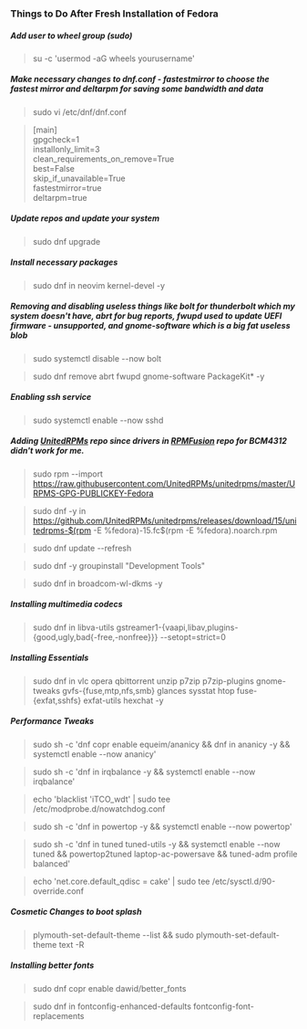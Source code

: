 ### Things to Do After Fresh Installation of Fedora


##### Add user to wheel group (sudo)

>su -c 'usermod -aG wheels yourusername'

##### Make necessary changes to dnf.conf - fastestmirror to choose the fastest mirror and deltarpm for saving some bandwidth and data

>sudo vi /etc/dnf/dnf.conf

>[main]\
>gpgcheck=1\
>installonly_limit=3\
>clean_requirements_on_remove=True\
>best=False\
>skip_if_unavailable=True\
>fastestmirror=true\
>deltarpm=true

##### Update repos and update your system
>sudo dnf upgrade

##### Install necessary packages
>sudo dnf in neovim kernel-devel -y

##### Removing and disabling useless things like bolt for thunderbolt which my system doesn't have, abrt for bug reports, fwupd used to update UEFI firmware - unsupported, and gnome-software which is a big fat useless blob

>sudo systemctl disable --now bolt

>sudo dnf remove abrt fwupd gnome-software PackageKit* -y

##### Enabling ssh service

>sudo systemctl enable --now sshd

##### Adding [UnitedRPMs][urpm] repo since drivers in [RPMFusion][rfusion] repo for BCM4312 didn't work for me.

>sudo rpm --import https://raw.githubusercontent.com/UnitedRPMs/unitedrpms/master/URPMS-GPG-PUBLICKEY-Fedora

>sudo dnf -y in https://github.com/UnitedRPMs/unitedrpms/releases/download/15/unitedrpms-$(rpm -E %fedora)-15.fc$(rpm -E %fedora).noarch.rpm

>sudo dnf update --refresh

>sudo dnf -y groupinstall "Development Tools" 

>sudo dnf in broadcom-wl-dkms -y

##### Installing multimedia codecs
>sudo dnf in libva-utils gstreamer1-{vaapi,libav,plugins-{good,ugly,bad{-free,-nonfree}}} --setopt=strict=0

##### Installing Essentials
>sudo dnf in vlc opera qbittorrent unzip p7zip p7zip-plugins gnome-tweaks gvfs-{fuse,mtp,nfs,smb} glances sysstat htop fuse-{exfat,sshfs} exfat-utils hexchat -y

##### Performance Tweaks
>sudo sh -c 'dnf copr enable equeim/ananicy && dnf in ananicy -y && systemctl enable --now ananicy'

>sudo sh -c 'dnf in irqbalance -y && systemctl enable --now irqbalance'

>echo 'blacklist 'iTCO_wdt' | sudo tee /etc/modprobe.d/nowatchdog.conf

>sudo sh -c 'dnf in powertop -y && systemctl enable --now powertop'

>sudo sh -c 'dnf in tuned tuned-utils -y && systemctl enable --now tuned && powertop2tuned laptop-ac-powersave && tuned-adm profile balanced'

>echo 'net.core.default_qdisc = cake' | sudo tee /etc/sysctl.d/90-override.conf 

##### Cosmetic Changes to boot splash
>plymouth-set-default-theme --list && sudo plymouth-set-default-theme text -R

##### Installing better fonts

>sudo  dnf copr enable dawid/better_fonts

>sudo dnf in fontconfig-enhanced-defaults fontconfig-font-replacements

[urpm]:https://github.com/UnitedRPMs/unitedrpms
[rfusion]:https://rpmfusion.org/
